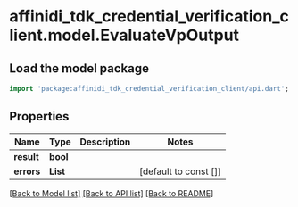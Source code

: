 # affinidi_tdk_credential_verification_client.model.EvaluateVpOutput

## Load the model package

```dart
import 'package:affinidi_tdk_credential_verification_client/api.dart';
```

## Properties

| Name       | Type             | Description | Notes                 |
| ---------- | ---------------- | ----------- | --------------------- |
| **result** | **bool**         |             |
| **errors** | **List<String>** |             | [default to const []] |

[[Back to Model list]](../README.md#documentation-for-models) [[Back to API list]](../README.md#documentation-for-api-endpoints) [[Back to README]](../README.md)
